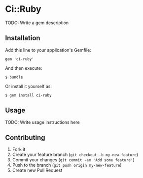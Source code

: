 # Ci::Ruby

TODO: Write a gem description

## Installation

Add this line to your application's Gemfile:

    gem 'ci-ruby'

And then execute:

    $ bundle

Or install it yourself as:

    $ gem install ci-ruby

## Usage

TODO: Write usage instructions here

## Contributing

1. Fork it
2. Create your feature branch (`git checkout -b my-new-feature`)
3. Commit your changes (`git commit -am 'Add some feature'`)
4. Push to the branch (`git push origin my-new-feature`)
5. Create new Pull Request
